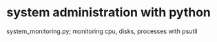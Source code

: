 # system administration with python

system_monitoring.py;  monitoring cpu, disks, processes with psutil
